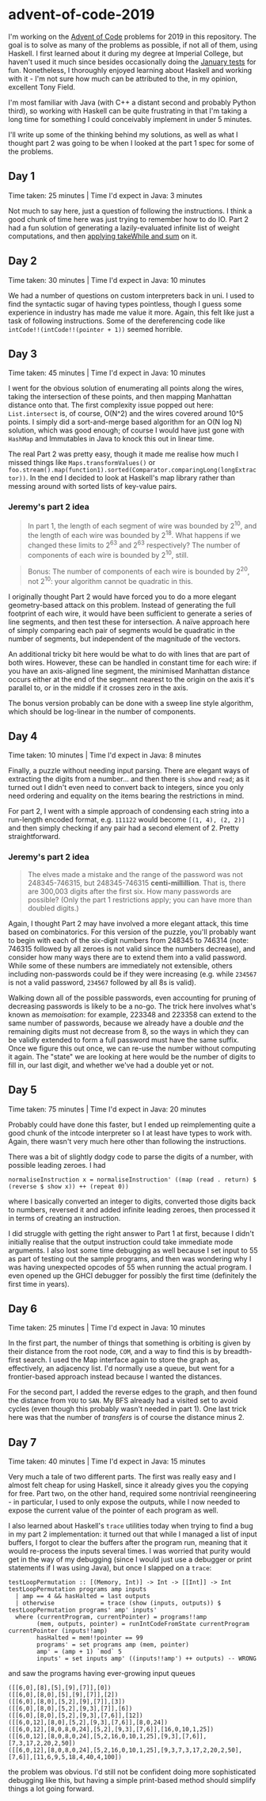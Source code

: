 # advent-of-code-2019
I'm working on the [Advent of Code](https://adventofcode.com/) problems for 2019 in this repository.
The goal is to solve as many of the problems as possible, if not all of them, using Haskell. I first learned about it during
my degree at Imperial College, but haven't used it much since besides occasionally doing the
[January tests](http://wp.doc.ic.ac.uk/ajf/haskell-tests/) for fun. Nonetheless, I thoroughly enjoyed learning about Haskell
and working with it - I'm not sure how much can be attributed to the, in my opinion, excellent Tony Field.

I'm most familiar with Java (with C++ a distant second and probably Python third), so working with Haskell can be quite
frustrating in that I'm taking a long time for something I could conceivably implement in under 5 minutes.

I'll write up some of the thinking behind my solutions, as well as what I thought part 2 was going to be when I looked at the
part 1 spec for some of the problems.

## Day 1
Time taken: 25 minutes | Time I'd expect in Java: 3 minutes

Not much to say here, just a question of following the instructions. I think a good chunk of time here was just trying to
remember how to do IO. Part 2 had a fun solution of generating a lazily-evaluated infinite list of weight computations,
and then [applying takeWhile and sum](https://github.com/jeremyk-91/advent-of-code-2019/blob/master/1/problem-1.hs#L14) on it.

## Day 2
Time taken: 30 minutes | Time I'd expect in Java: 10 minutes

We had a number of questions on custom interpreters back in uni. I used to find the syntactic sugar of having types
pointless, though I guess some experience in industry has made me value it more. Again, this felt like just a task of
following instructions. Some of the dereferencing code like `intCode!!(intCode!!(pointer + 1))` seemed horrible.

## Day 3
Time taken: 45 minutes | Time I'd expect in Java: 10 minutes

I went for the obvious solution of enumerating all points along the wires, taking the intersection of these points, and then
mapping Manhattan distance onto that. The first complexity issue popped out here: `List.intersect` is, of course, O(N^2) and
the wires covered around 10^5 points. I simply did a sort-and-merge based algorithm for an O(N log N) solution, which was
good enough; of course I would have just gone with `HashMap` and Immutables in Java to knock this out in linear time.

The real Part 2 was pretty easy, though it made me realise how much I missed things like `Maps.transformValues()` or
`foo.stream().map(function1).sorted(Comparator.comparingLong(longExtractor))`. In the end I decided to look at Haskell's
map library rather than messing around with sorted lists of key-value pairs.

### Jeremy's part 2 idea

> In part 1, the length of each segment of wire was bounded by 2<sup>10</sup>, and the length of each wire was bounded by
  2<sup>18</sup>. What happens if we changed these limits to 2<sup>63</sup> and 2<sup>63</sup> respectively? The number
  of components of each wire is bounded by 2<sup>10</sup>, still.

> Bonus: The number of components of each wire is bounded by 2<sup>20</sup>, not 2<sup>10</sup>: your algorithm
  cannot be quadratic in this.

I originally thought Part 2 would have forced you to do a more elegant geometry-based attack on this problem. Instead of
generating the full footprint of each wire, it would have been sufficient to generate a series of line segments, and then
test these for intersection. A naïve approach here of simply comparing each pair of segments would be quadratic in the
number of segments, but independent of the magnitude of the vectors.

An additional tricky bit here would be what to do with lines that are part of both wires. However, these can be handled
in constant time for each wire: if you have an axis-aligned line segment, the minimised Manhattan distance occurs either at
the end of the segment nearest to the origin on the axis it's parallel to, or in the middle if it crosses zero in the axis.

The bonus version probably can be done with a sweep line style algorithm, which should be log-linear in the number of
components.

## Day 4
Time taken: 10 minutes | Time I'd expect in Java: 8 minutes

Finally, a puzzle without needing input parsing. There are elegant ways of extracting the digits from a number... and then
there is `show` and `read`; as it turned out I didn't even need to convert back to integers, since you only need ordering
and equality on the items bearing the restrictions in mind.

For part 2, I went with a simple approach of condensing each string into a run-length encoded format, e.g. `111122` would
become `[(1, 4), (2, 2)]` and then simply checking if any pair had a second element of 2. Pretty straightforward.

### Jeremy's part 2 idea

> The elves made a mistake and the range of the password was not 248345-746315, but 248345-746315 **centi-millillion**.
  That is, there are 300,003 digits after the first six.
  How many passwords are possible? (Only the part 1 restrictions apply; you can have more than doubled digits.)

Again, I thought Part 2 may have involved a more elegant attack, this time based on combinatorics. For this version of the
puzzle, you'll probably want to begin with each of the six-digit numbers from 248345 to 746314 (note: 746315 followed by
all zeroes is not valid since the numbers decrease), and consider how many ways there are to extend them into a valid
password. While some of these numbers are immediately not extensible, others including non-passwords could be if they were
increasing (e.g. while `234567` is not a valid password, `234567` followed by all 8s is valid).

Walking down all of the possible passwords, even accounting for pruning of decreasing passwords is likely to be a no-go.
The trick here involves what's known as *memoisation*: for example, 223348 and 223358 can extend to the same number of
passwords, because we already have a double *and* the remaining digits must not decrease from 8, so the ways in which they
can be validly extended to form a full password must have the same suffix. Once we figure this out once, we can re-use
the number without computing it again. The "state" we are looking at here would be the number of digits to fill in,
our last digit, and whether we've had a double yet or not.

## Day 5
Time taken: 75 minutes | Time I'd expect in Java: 20 minutes

Probably could have done this faster, but I ended up reimplementing quite a good chunk of the intcode interpreter so
I at least have types to work with. Again, there wasn't very much here other than following the instructions.

There was a bit of slightly dodgy code to parse the digits of a number, with possible leading zeroes. I had

```
normaliseInstruction x = normaliseInstruction' ((map (read . return) $ (reverse $ show x)) ++ (repeat 0))
```

where I basically converted an integer to digits, converted those digits back to numbers, reversed it and added
infinite leading zeroes, then processed it in terms of creating an instruction.

I did struggle with getting the right answer to Part 1 at first, because I didn't initially realise that the output
instruction could take immediate mode arguments. I also lost some time debugging as well because I set input to 55 as
part of testing out the sample programs, and then was wondering why I was having unexpected opcodes of 55 when running
the actual program. I even opened up the GHCI debugger for possibly the first time (definitely the first time in years).

## Day 6
Time taken: 25 minutes | Time I'd expect in Java: 10 minutes

In the first part, the number of things that something is orbiting is given by their distance from the root node,
`COM`, and a way to find this is by breadth-first search. I used the Map interface again to store the graph as,
effectively, an adjacency list. I'd normally use a queue, but went for a frontier-based approach instead because
I wanted the distances.

For the second part, I added the reverse edges to the graph, and then found the distance from `YOU` to `SAN`.
My BFS already had a visited set to avoid cycles (even though this probably wasn't needed in part 1). One last trick
here was that the number of *transfers* is of course the distance minus 2.

## Day 7
Time taken: 40 minutes | Time I'd expect in Java: 15 minutes

Very much a tale of two different parts. The first was really easy and I almost felt cheap for using Haskell, since
it already gives you the copying for free. Part two, on the other hand, required some nontrivial reengineering - in
particular, I used to only expose the outputs, while I now needed to expose the current value of the pointer of each
program as well.

I also learned about Haskell's `trace` utilities today when trying to find a bug in my part 2 implementation: it turned
out that while I managed a list of input buffers, I forgot to clear the buffers after the program run, meaning that
it would re-process the inputs several times. I was worried that purity would get in the way of my debugging (since
I would just use a debugger or print statements if I was using Java), but once I slapped on a `trace`:

```
testLoopPermutation :: [(Memory, Int)] -> Int -> [[Int]] -> Int
testLoopPermutation programs amp inputs
  | amp == 4 && hasHalted = last outputs
  | otherwise             = trace (show (inputs, outputs)) $ testLoopPermutation programs' amp' inputs'
  where (currentProgram, currentPointer) = programs!!amp
        (mem, outputs, pointer) = runIntCodeFromState currentProgram currentPointer (inputs!!amp)
        hasHalted = mem!!pointer == 99
        programs' = set programs amp (mem, pointer)
        amp' = (amp + 1) `mod` 5
        inputs' = set inputs amp' ((inputs!!amp') ++ outputs) -- WRONG
```

and saw the programs having ever-growing input queues

```
([[6,0],[8],[5],[9],[7]],[0])
([[6,0],[8,0],[5],[9],[7]],[2])
([[6,0],[8,0],[5,2],[9],[7]],[3])
([[6,0],[8,0],[5,2],[9,3],[7]],[6])
([[6,0],[8,0],[5,2],[9,3],[7,6]],[12])
([[6,0,12],[8,0],[5,2],[9,3],[7,6]],[8,0,24])
([[6,0,12],[8,0,8,0,24],[5,2],[9,3],[7,6]],[16,0,10,1,25])
([[6,0,12],[8,0,8,0,24],[5,2,16,0,10,1,25],[9,3],[7,6]],[7,3,17,2,20,2,50])
([[6,0,12],[8,0,8,0,24],[5,2,16,0,10,1,25],[9,3,7,3,17,2,20,2,50],[7,6]],[11,6,9,5,18,4,40,4,100])
```

the problem was obvious. I'd still not be confident doing more sophisticated debugging like this, but having a simple
print-based method should simplify things a lot going forward.

